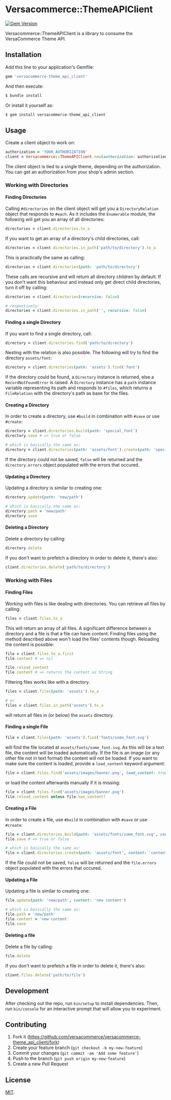 # Versacommerce::ThemeAPIClient

[![Gem Version](https://badge.fury.io/rb/versacommerce-theme_api_client.svg)](http://badge.fury.io/rb/versacommerce-theme_api_client)

Versacommerce::ThemeAPIClient is a library to consume the VersaCommerce Theme API.

## Installation

Add this line to your application's Gemfile:

```ruby
gem 'versacommerce-theme_api_client'
```

And then execute:

```sh
$ bundle install
```

Or install it yourself as:

```sh
$ gem install versacommerce-theme_api_client
```

## Usage

Create a client object to work on:

```ruby
authorization = 'YOUR_AUTHORIZATION'
client = Versacommerce::ThemeAPIClient.new(authorization: authorization)
```

The client object is tied to a single theme, depending on the authorization. You can get an authorization from your shop's admin section.

### Working with Directories

#### Finding Directories

Calling `#directories` on the client object will get you a `DirectoryRelation` object that responds to `#each`. As it includes the `Enumerable` module, the following will get you an array of all directories:  

```ruby
directories = client.directories.to_a
```

If you want to get an array of a directory's child directories, call:

```ruby
directories = client.directories.in_path('path/to/directory').to_a
```

This is practically the same as calling:

```ruby
directories = client.directories(path: 'path/to/directory')
```

These calls are recursive and will return all directory children by default. If you don't want this behaviour and instead only get direct child directories, turn it off by calling:

```ruby
directories = client.directories(recursive: false)

# respectively:
directories = client.directories.in_path('', recursive: false)
```

#### Finding a single Directory

If you want to find a single directory, call:
```ruby
directory = client.directories.find('path/to/directory')
```

Nesting with the relation is also possible. The following will try to find the directory `assets/font`:

```ruby
directory = client.directories(path: 'assets').find('font')
```

If the directory could be found, a `Directory` instance is returned, else a `RecordNotFoundError` is raised. A `Directory` instance has a `path` instance variable representing its path and responds to `#files`, which returns a `FileRelation` with the directory's path as base for the files.

#### Creating a Directory

In order to create a directory, use `#build` in combination with `#save` or use `#create`:

```ruby
directory = client.directories.build(path: 'special_font')
directory.save # => true or false

# which is basically the same as:
directory = client.directories(path: 'assets/font').create(path: 'special_fonts')
```

If the directory could not be saved, `false` will be returned and the `directory.errors` object populated with the errors that occured.

#### Updating a Directory

Updating a directory is similar to creating one:

```ruby
directory.update(path: 'new/path')

# which is basically the same as:
directory.path = 'new/path'
directory.save
```

#### Deleting a Directory

Delete a directory by calling:

```ruby
directory.delete
```

If you don't want to prefetch a directory in order to delete it, there's also:

```ruby
client.directories.delete('path/to/directory')
```

### Working with Files

#### Finding Files

Working with files is like dealing with directories. You can retrieve all files by calling:

```ruby
files = client.files.to_a
```

This will return an array of all files. A significant difference between a directory and a file is that a file can have content. Finding files using the method described above won't load the files' contents though. Reloading the content is possible:

```ruby
file = client.files.to_a.first
file.content # => nil

file.reload_content
file.content # => returns the content as String
```

Filtering files works like with a directory.

```ruby
files = client.files(path: 'assets').to_a

# or
files = client.files.in_path('assets').to_a
```

will return all files in (or below) the `assets` directory.

#### Finding a single File

```ruby
file = client.files(path: 'assets').find('fonts/some_font.svg')
```

will find the file located at `assets/fonts/some_font.svg`. As this will be a text file, the content will be loaded automatically. If the file is an image (or any other file not in text format) the content will not be loaded. If you want to make sure the content is loaded, provide a `load_content` keyword argument:

```ruby
file = client.files.find('assets/images/banner.png', load_content: true)
```

or load the content afterwards manually if it is missing:

```ruby
file = client.files.find('assets/images/banner.png')
file.reload_content unless file.has_content?
```

#### Creating a File

In order to create a file, use `#build` in combination with `#save` or use `#create`:

```ruby
file = client.directories.build(path: 'assets/fonts/some_font.svg', content: 'content here')
file.save # => true or false

# which is basically the same as:
file = client.directories.create(path: 'assets/font', content: 'content here')
```

If the file could not be saved, `false` will be returned and the `file.errors` object populated with the errors that occured.

#### Updating a File

Updating a file is similar to creating one:

```ruby
file.update(path: 'new/path', content: 'new content')

# which is basically the same as:
file.path = 'new/path'
file.content = 'new content'
file.save
```

#### Deleting a file

Delete a file by calling:

```ruby
file.delete
```

If you don't want to prefetch a file in order to delete it, there's also:

```ruby
client.files.delete('path/to/file')
```

## Development

After checking out the repo, run `bin/setup` to install dependencies. Then, run `bin/console` for an interactive prompt that will allow you to experiment.

## Contributing

1. Fork it (https://github.com/versacommerce/versacommerce-theme_api_client/fork)
2. Create your feature branch (`git checkout -b my-new-feature`)
3. Commit your changes (`git commit -am 'Add some feature'`)
4. Push to the branch (`git push origin my-new-feature`)
5. Create a new Pull Request

## License

[MIT](https://github.com/versacommerce/versacommerce-theme_api_client/blob/master/LICENSE.txt "MIT License").
